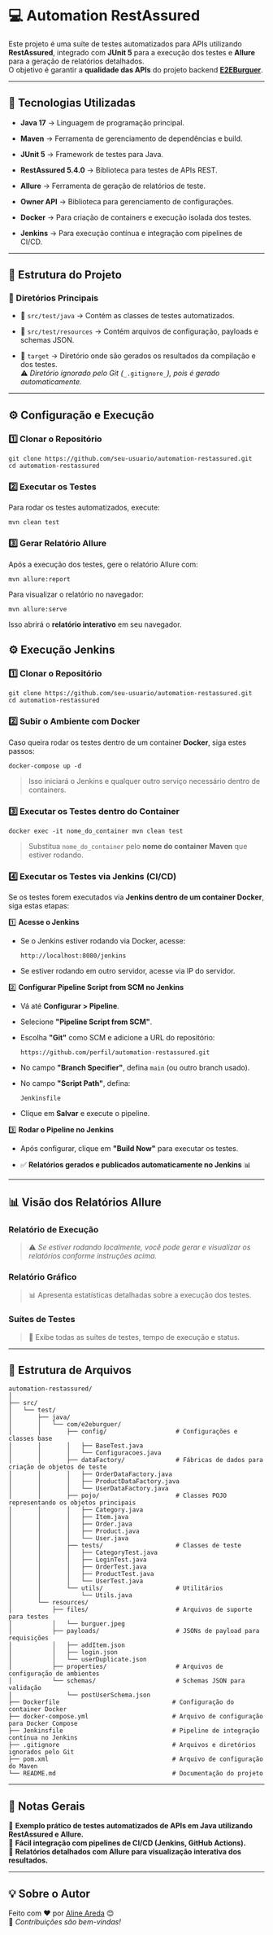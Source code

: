 # 💻 Automation RestAssured

Este projeto é uma suíte de testes automatizados para APIs utilizando **RestAssured**, integrado com **JUnit 5** para a execução dos testes e **Allure** para a geração de relatórios detalhados.  
O objetivo é garantir a **qualidade das APIs** do projeto backend [**E2EBurguer**](https://github.com/AlineAreda/e2eburguer_api).

----------

## **🚀 Tecnologias Utilizadas**

-   **Java 17** → Linguagem de programação principal.

-   **Maven** → Ferramenta de gerenciamento de dependências e build.

-   **JUnit 5** → Framework de testes para Java.

-   **RestAssured 5.4.0** → Biblioteca para testes de APIs REST.

-   **Allure** → Ferramenta de geração de relatórios de teste.

-   **Owner API** → Biblioteca para gerenciamento de configurações.

-   **Docker** → Para criação de containers e execução isolada dos testes.

-   **Jenkins** → Para execução contínua e integração com pipelines de CI/CD.


----------

## **📂 Estrutura do Projeto**

### **📌 Diretórios Principais**

-   📁 `src/test/java` → Contém as classes de testes automatizados.

-   📁 `src/test/resources` → Contém arquivos de configuração, payloads e schemas JSON.

-   📁 `target` → Diretório onde são gerados os resultados da compilação e dos testes.  
    ⚠️ _Diretório ignorado pelo Git (_`_.gitignore_`_), pois é gerado automaticamente._


----------

## **⚙️ Configuração e Execução**

### **1️⃣ Clonar o Repositório**

```
git clone https://github.com/seu-usuario/automation-restassured.git
cd automation-restassured
```

### **2️⃣ Executar os Testes**

Para rodar os testes automatizados, execute:

```
mvn clean test
```

### **3️⃣ Gerar Relatório Allure**

Após a execução dos testes, gere o relatório Allure com:

```
mvn allure:report
```

Para visualizar o relatório no navegador:

```
mvn allure:serve
```

Isso abrirá o **relatório interativo** em seu navegador.


## **⚙️  Execução Jenkins**

### **1️⃣ Clonar o Repositório**

```
git clone https://github.com/seu-usuario/automation-restassured.git
cd automation-restassured
```

### **2️⃣ Subir o Ambiente com Docker**

Caso queira rodar os testes dentro de um container **Docker**, siga estes passos:

```
docker-compose up -d
```

> Isso iniciará o Jenkins e qualquer outro serviço necessário dentro de containers.

### **3️⃣ Executar os Testes dentro do Container**

```
docker exec -it nome_do_container mvn clean test
```

> Substitua `nome_do_container` pelo **nome do container Maven** que estiver rodando.

### **4️⃣ Executar os Testes via Jenkins (CI/CD)**

Se os testes forem executados via **Jenkins dentro de um container Docker**, siga estas etapas:

1️⃣ **Acesse o Jenkins**

-   Se o Jenkins estiver rodando via Docker, acesse:

    ```
    http://localhost:8080/jenkins
    ```

-   Se estiver rodando em outro servidor, acesse via IP do servidor.


2️⃣ **Configurar Pipeline Script from SCM no Jenkins**

-   Vá até **Configurar > Pipeline**.

-   Selecione **"Pipeline Script from SCM"**.

-   Escolha **"Git"** como SCM e adicione a URL do repositório:

    ```
    https://github.com/perfil/automation-restassured.git
    ```

-   No campo **"Branch Specifier"**, defina `main` (ou outro branch usado).

-   No campo **"Script Path"**, defina:

    ```
    Jenkinsfile
    ```

-   Clique em **Salvar** e execute o pipeline.


3️⃣ **Rodar o Pipeline no Jenkins**

-   Após configurar, clique em **"Build Now"** para executar os testes.

- ✅ **Relatórios gerados e publicados automaticamente no Jenkins** 📊
----------

## **📊 Visão dos Relatórios Allure**

### **Relatório de Execução**

> ⚠️ _Se estiver rodando localmente, você pode gerar e visualizar os relatórios conforme instruções acima._

### **Relatório Gráfico**

> 📊 Apresenta estatísticas detalhadas sobre a execução dos testes.

### **Suítes de Testes**

> 📌 Exibe todas as suítes de testes, tempo de execução e status.

----------

## **📌 Estrutura de Arquivos**

```
automation-restassured/
│
├── src/
│   └── test/
│       ├── java/
│       │   └── com/e2eburguer/
│       │       ├── config/                   # Configurações e classes base
│       │       │   ├── BaseTest.java
│       │       │   └── Configuracoes.java
│       │       ├── dataFactory/              # Fábricas de dados para criação de objetos de teste
│       │       │   ├── OrderDataFactory.java
│       │       │   ├── ProductDataFactory.java
│       │       │   └── UserDataFactory.java
│       │       ├── pojo/                     # Classes POJO representando os objetos principais
│       │       │   ├── Category.java
│       │       │   ├── Item.java
│       │       │   ├── Order.java
│       │       │   ├── Product.java
│       │       │   └── User.java
│       │       ├── tests/                    # Classes de teste
│       │       │   ├── CategoryTest.java
│       │       │   ├── LoginTest.java
│       │       │   ├── OrderTest.java
│       │       │   ├── ProductTest.java
│       │       │   └── UserTest.java
│       │       └── utils/                    # Utilitários
│       │           └── Utils.java
│       └── resources/
│           ├── files/                        # Arquivos de suporte para testes
│           │   └── burguer.jpeg
│           ├── payloads/                     # JSONs de payload para requisições
│           │   ├── addItem.json
│           │   ├── login.json
│           │   └── userDuplicate.json
│           ├── properties/                   # Arquivos de configuração de ambientes
│           └── schemas/                      # Schemas JSON para validação
│               └── postUserSchema.json
├── Dockerfile                               # Configuração do container Docker
├── docker-compose.yml                       # Arquivo de configuração para Docker Compose
├── Jenkinsfile                              # Pipeline de integração contínua no Jenkins
├── .gitignore                               # Arquivos e diretórios ignorados pelo Git
├── pom.xml                                  # Arquivo de configuração do Maven
└── README.md                                # Documentação do projeto
```

----------

## **📌 Notas Gerais**

🔹 **Exemplo prático de testes automatizados de APIs em Java utilizando RestAssured e Allure.**  
🔹 **Fácil integração com pipelines de CI/CD (Jenkins, GitHub Actions).**  
🔹 **Relatórios detalhados com Allure para visualização interativa dos resultados.**

----------

## **💡 Sobre o Autor**

Feito com ❤️ por [Aline Areda](https://github.com/AlineAreda) 😊  
📌 _Contribuições são bem-vindas!_